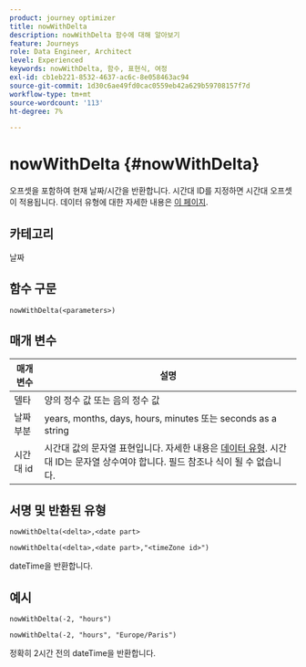 ```yaml
---
product: journey optimizer
title: nowWithDelta
description: nowWithDelta 함수에 대해 알아보기
feature: Journeys
role: Data Engineer, Architect
level: Experienced
keywords: nowWithDelta, 함수, 표현식, 여정
exl-id: cb1eb221-8532-4637-ac6c-8e058463ac94
source-git-commit: 1d30c6ae49fd0cac0559eb42a629b59708157f7d
workflow-type: tm+mt
source-wordcount: '113'
ht-degree: 7%

---
```


# nowWithDelta {#nowWithDelta}

오프셋을 포함하여 현재 날짜/시간을 반환합니다. 시간대 ID를 지정하면 시간대 오프셋이 적용됩니다. 데이터 유형에 대한 자세한 내용은 [이 페이지](../expression/data-types.md).

## 카테고리

날짜

## 함수 구문

`nowWithDelta(<parameters>)`

## 매개 변수

| 매개변수 | 설명 |
|--- |--- |
| 델타 | 양의 정수 값 또는 음의 정수 값 |
| 날짜 부분 | years, months, days, hours, minutes 또는 seconds as a string |
| 시간대 id | 시간대 값의 문자열 표현입니다. 자세한 내용은 [데이터 유형](../expression/data-types.md). 시간대 ID는 문자열 상수여야 합니다. 필드 참조나 식이 될 수 없습니다. |

## 서명 및 반환된 유형

`nowWithDelta(<delta>,<date part>`

`nowWithDelta(<delta>,<date part>,"<timeZone id>")`

dateTime을 반환합니다.

## 예시

`nowWithDelta(-2, "hours")`

`nowWithDelta(-2, "hours", "Europe/Paris")`

정확히 2시간 전의 dateTime을 반환합니다.
